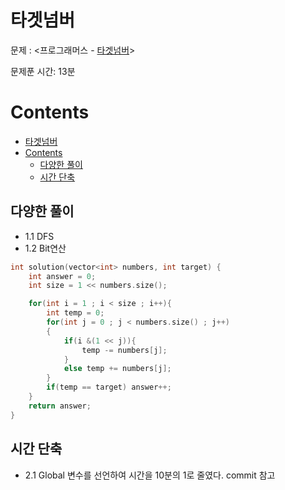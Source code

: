 # 타겟넘버

문제 : <프로그래머스 - [타겟넘버](https://programmers.co.kr/learn/courses/30/lessons/43165)> <br/>

문제푼 시간: 13분

# Contents

- [타겟넘버](#%ed%83%80%ea%b2%9f%eb%84%98%eb%b2%84)
- [Contents](#contents)
  - [다양한 풀이](#%eb%8b%a4%ec%96%91%ed%95%9c-%ed%92%80%ec%9d%b4)
  - [시간 단축](#%ec%8b%9c%ea%b0%84-%eb%8b%a8%ec%b6%95)

## 다양한 풀이

- 1.1 DFS
- 1.2 Bit연산

```C++
int solution(vector<int> numbers, int target) {
    int answer = 0;
    int size = 1 << numbers.size();

    for(int i = 1 ; i < size ; i++){
        int temp = 0;
        for(int j = 0 ; j < numbers.size() ; j++)
        {
            if(i &(1 << j)){
                temp -= numbers[j];
            }
            else temp += numbers[j];
        }
        if(temp == target) answer++;
    }
    return answer;
}
```

## 시간 단축

- 2.1 Global 변수를 선언하여 시간을 10분의 1로 줄였다. commit 참고
